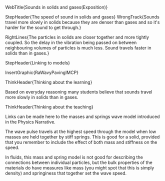 WebTitle{Sounds in solids and gases(Exposition)}

StepHeader{The speed of sound in solids and gases}
WrongTrack{Sounds travel more slowly in solids because they are denser than gases and so it's harder for the sound to get through.}

RightLines{The particles in solids are closer together and more tightly coupled. So the delay in the vibration being passed on between neighbouring volumes of particles is much less. Sound travels faster in solids than in gases.}

StepHeader{Linking to models}

InsertGraphic{RaWavyPavingIMCP}

ThinkHeader{Thinking about the learning}

Based on everyday reasoning many students believe that sounds travel more slowly in solids than in gases.

ThinkHeader{Thinking about the teaching}

Links can be made here to the masses and springs wave model introduced in the Physics Narrative.

The wave pulse travels at the highest speed through the model when low masses are held together by stiff springs. This is good for a solid, provided that you remember to include the effect of both mass and stiffness on the speed.

In fluids, this mass and spring model is not good for describing the connections between individual particles, but the bulk properties of the materials do have measures like mass (you might spot that this is simply density) and springiness that together set the wave speed.

